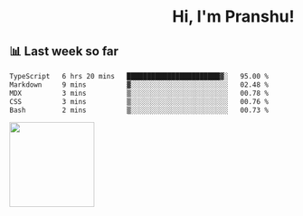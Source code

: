 <div align="right" >
   
   <H1>Hi, I'm Pranshu!</H1>

</div>

## 📊 Last week so far
<!--START_SECTION:waka-->

```txt
TypeScript   6 hrs 20 mins   ███████████████████████▓░   95.00 %
Markdown     9 mins          ▓░░░░░░░░░░░░░░░░░░░░░░░░   02.48 %
MDX          3 mins          ▒░░░░░░░░░░░░░░░░░░░░░░░░   00.78 %
CSS          3 mins          ▒░░░░░░░░░░░░░░░░░░░░░░░░   00.76 %
Bash         2 mins          ▒░░░░░░░░░░░░░░░░░░░░░░░░   00.73 %
```

<!--END_SECTION:waka-->


<img align="left" width="150" src="https://user-images.githubusercontent.com/70943732/209951571-93b7afe5-f523-4683-b725-5d94b287e94e.png">


